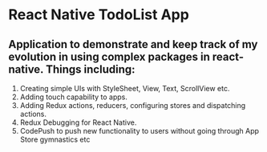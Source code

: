 # React Native TodoList App
## Application to demonstrate and keep track of my evolution in using complex packages in react-native. Things including:
1. Creating simple UIs with StyleSheet, View, Text, ScrollView etc.
2. Adding touch capability to apps.
3. Adding Redux actions, reducers, configuring stores and dispatching actions.
4. Redux Debugging for React Native.
5. CodePush to push new functionality to users without going through App Store gymnastics etc
